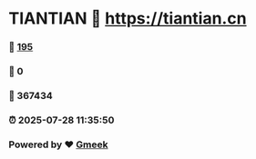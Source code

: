 # TIANTIAN :link: https://tiantian.cn 
### :page_facing_up: [195](https://tiantian.cn/tag.html) 
### :speech_balloon: 0 
### :hibiscus: 367434 
### :alarm_clock: 2025-07-28 11:35:50 
### Powered by :heart: [Gmeek](https://github.com/Meekdai/Gmeek)
